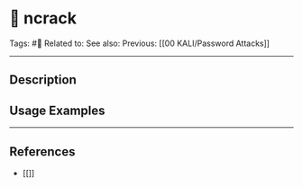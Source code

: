 # 💢 ncrack
Tags: #💢
Related to: 
See also: 
Previous: [[00 KALI/Password Attacks]]

---
## Description


## Usage Examples


---
## References
- [[]]